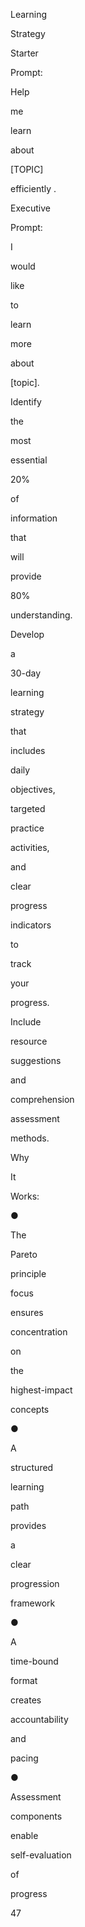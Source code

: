 Learning
 
Strategy
 
Starter
 
Prompt:
 
Help
 
me
 
learn
 
about
 
[TOPIC]
 
efficiently .
 
Executive
 
Prompt:
 
I
 
would
 
like
 
to
 
learn
 
more
 
about
 
[topic].
 
 
Identify
 
the
 
most
 
essential
 
20%
 
of
 
information
 
that
 
will
 
provide
 
80%
 
understanding.
 
 
Develop
 
a
 
30-day
 
learning
 
strategy
 
that
 
includes
 
daily
 
objectives,
 
targeted
 
practice
 
activities,
 
and
 
clear
 
progress
 
indicators
 
to
 
track
 
your
 
progress.
 
 
Include
 
resource
 
suggestions
 
and
 
comprehension
 
assessment
 
methods.
 
Why
 
It
 
Works:
 
●
 
The
 
Pareto
 
principle
 
focus
 
ensures
 
concentration
 
on
 
the
 
highest-impact
 
concepts
 
●
 
A
 
structured
 
learning
 
path
 
provides
 
a
 
clear
 
progression
 
framework
 
●
 
A
 
time-bound
 
format
 
creates
 
accountability
 
and
 
pacing
 
●
 
Assessment
 
components
 
enable
 
self-evaluation
 
of
 
progress
 
 
47
 
 